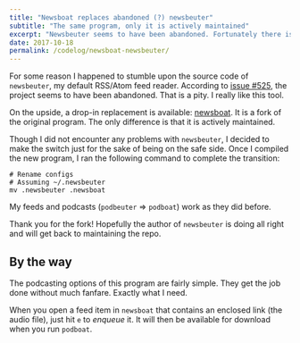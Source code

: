 ```yaml
---
title: "Newsboat replaces abandoned (?) newsbeuter"
subtitle: "The same program, only it is actively maintained"
excerpt: "Newsbeuter seems to have been abandoned. Fortunately there is a fork: newsboat is the same code base and is maintained."
date: 2017-10-18
permalink: /codelog/newsboat-newsbeuter/
---
```

For some reason I happened to stumble upon the source code of `newsbeuter`, my default RSS/Atom feed reader. According to [issue #525](https://github.com/akrennmair/newsbeuter/issues/525), the project seems to have been abandoned. That is a pity. I really like this tool.

On the upside, a drop-in replacement is available: [newsboat](https://github.com/newsboat/newsboat). It is a fork of the original program. The only difference is that it is actively maintained.

Though I did not encounter any problems with `newsbeuter`, I decided to make the switch just for the sake of being on the safe side. Once I compiled the new program, I ran the following command to complete the transition:

```shell
# Rename configs
# Assuming ~/.newsbeuter
mv .newsbeuter .newsboat
```

My feeds and podcasts (`podbeuter` => `podboat`) work as they did before.

Thank you for the fork! Hopefully the author of `newsbeuter` is doing all right and will get back to maintaining the repo.

## By the way

The podcasting options of this program are fairly simple. They get the job done without much fanfare. Exactly what I need. 

When you open a feed item in `newsboat` that contains an enclosed link (the audio file), just hit `e` to *enqueue* it. It will then be available for download when you run `podboat`.
